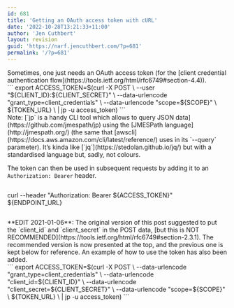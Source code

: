 ```yaml
---
id: 681
title: 'Getting an OAuth access token with cURL'
date: '2022-10-28T13:21:33+11:00'
author: 'Jen Cuthbert'
layout: revision
guid: 'https://narf.jencuthbert.com/?p=681'
permalink: '/?p=681'
---
```


<div class="wp-block-group"><div class="wp-block-group__inner-container is-layout-flow wp-block-group-is-layout-flow"><div class="wp-block-group"><div class="wp-block-group__inner-container is-layout-flow wp-block-group-is-layout-flow">Sometimes, one just needs an OAuth access token (for the [client credential authentication flow](https://tools.ietf.org/html/rfc6749#section-4.4)).

</div></div></div></div><div class="wp-block-group"><div class="wp-block-group__inner-container is-layout-flow wp-block-group-is-layout-flow">```
export ACCESS_TOKEN=$(curl -X POST \
 --user "${CLIENT_ID}:${CLIENT_SECRET}" \
 --data-urlencode "grant_type=client_credentials" \
 --data-urlencode "scope=${SCOPE}" \
 ${TOKEN_URL} \
 | jp -u access_token)
```

</div></div>Note: [`jp` is a handy CLI tool which allows to query JSON data](https://github.com/jmespath/jp) using the [JMESPath language](http://jmespath.org/) (the same that [awscli](https://docs.aws.amazon.com/cli/latest/reference/) uses in its `--query` parameter). It’s kinda like [`jq`](https://stedolan.github.io/jq/) but with a standardised language but, sadly, not colours.

The token can then be used in subsequent requests by adding it to an `Authorization: Bearer` header.

```
```
curl --header "Authorization: Bearer ${ACCESS_TOKEN}" ${ENDPOINT_URL} 
```...
```

<div class="wp-block-group"><div class="wp-block-group__inner-container is-layout-flow wp-block-group-is-layout-flow"><div class="wp-block-group"><div class="wp-block-group__inner-container is-layout-flow wp-block-group-is-layout-flow">**EDIT 2021-01-06**: The original version of this post suggested to put the `client_id` and `client_secret` in the POST data, [but this is NOT RECOMMENDED](https://tools.ietf.org/html/rfc6749#section-2.3.1). The recommended version is now presented at the top, and the previous one is kept below for reference. An example of how to use the token has also been added.

</div></div></div></div>```
export ACCESS_TOKEN=$(curl -X POST \
 --data-urlencode "grant_type=client_credentials" \
 --data-urlencode "client_id=${CLIENT_ID}" \
 --data-urlencode "client_secret=${CLIENT_SECRET}" \
 --data-urlencode "scope=${SCOPE}" \
 ${TOKEN_URL} \
 | jp -u access_token)
```